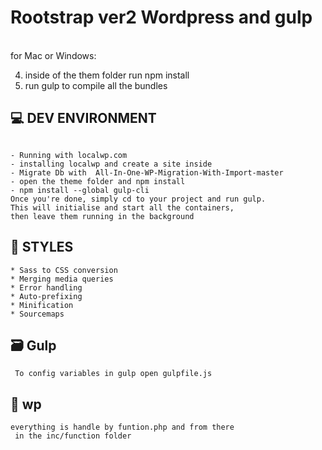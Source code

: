 # Rootstrap ver2 Wordpress and gulp

<br/>for Mac or Windows:

4. inside of the them folder run npm install
5. run gulp to compile all the bundles

## 💻 DEV ENVIRONMENT

```

- Running with localwp.com
- installing localwp and create a site inside
- Migrate Db with  All-In-One-WP-Migration-With-Import-master
- open the theme folder and npm install
- npm install --global gulp-cli
Once you're done, simply cd to your project and run gulp.
This will initialise and start all the containers,
then leave them running in the background
```

## 🎨 STYLES

```
* Sass to CSS conversion
* Merging media queries
* Error handling
* Auto-prefixing
* Minification
* Sourcemaps

```

## 🗃 Gulp

```
 To config variables in gulp open gulpfile.js
```

## 🌋 wp

```
everything is handle by funtion.php and from there
 in the inc/function folder
```
